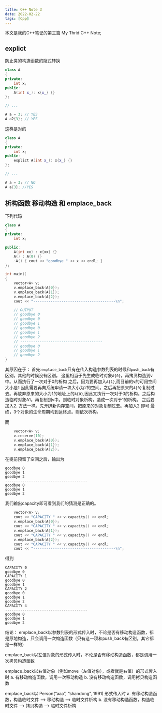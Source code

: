 ```yaml
---
title: C++ Note 3
date: 2022-02-22
tags: [Cpp]
---
```


本文是我的C++笔记的第三篇
My Thrid C++ Note;

<!--more-->

## explict
防止类的构造函数的隐式转换
```cpp
class A
{
private:
    int x;
public:
    A(int x_): x{x_} {}
};

// ...

A a = 3; // YES
A a2{3}; // YES
```
这样是对的

```cpp
class A
{
private:
    int x;
public:
    explict A(int x_): x{x_} {}
};

// ...

A a = 3; // NO
A a{3}; //YES
```

## 析构函数 移动构造 和 emplace_back
下列代码
```cpp
class A
{
private:
    int x;

public:
    A(int xx) : x{xx} {}
    A() : A(0) {}
    ~A() { cout << "goodbye " << x << endl; }
};

int main()
{
    vector<A> v;
    v.emplace_back(A{0});
    v.emplace_back(A{1});
    v.emplace_back(A{2});
    cout << "--------------------------------------\n";

    // OUTPUT
    // goodbye 0
    // goodbye 0
    // goodbye 1
    // goodbye 0
    // goodbye 1
    // goodbye 2
    // --------------------------------------
    // goodbye 0
    // goodbye 1
    // goodbye 2
}
```
其原因在于：
首先:`emplace_back`只有在传入构造参数列表的时候和`push_back`有区别。其他的时候没有区别。
这里相当于先生成临时对象`A{0}`，再拷贝构造到v中。从而执行了一次对于0的析构
之后，因为要再加入`A{1}`,而目前的v的可用空间大小是1
因此需要再向系统申请一块大小为2的空间。之后再把原来的`A{0}`复制过去。再放弃原来的大小为1的地址上的`A{0}`,因此又执行一次对于0的析构。之后构造临时对象A1，再复制到v中。则临时对象析构，造成一次对于1的析构。
之后要加入2. 方法一样。先开辟新内存空间，把原来的对象复制过去。再加入2 即可
最终，3个对象的生命周期均到达终点。则依次析构。

而
```cpp
    vector<A> v;
    v.reserve(10);
    v.emplace_back(A{0});
    v.emplace_back(A{1});
    v.emplace_back(A{2});
```
在提前预留了空间之后，输出为
```
goodbye 0
goodbye 1
goodbye 2
--------------------------------------
goodbye 0
goodbye 1
goodbye 2
```


我们输出capacity即可看到我们的猜测是正确的。
```cpp
    vector<A> v;
    cout << "CAPACITY " << v.capacity() << endl;
    v.emplace_back(A{0});
    cout << "CAPACITY " << v.capacity() << endl;
    v.emplace_back(A{1});
    cout << "CAPACITY " << v.capacity() << endl;
    v.emplace_back(A{2});
    cout << "CAPACITY " << v.capacity() << endl;
    cout << "--------------------------------------\n";
```
得到
```
CAPACITY 0
goodbye 0
CAPACITY 1
goodbye 0
goodbye 1
CAPACITY 2
goodbye 0
goodbye 1
goodbye 2
CAPACITY 4
--------------------------------------
goodbye 0
goodbye 1
goodbye 2

```

结论：
emplace_back以参数列表的形式传入时，不论是否有移动构造函数，都是原地构造，只会调用一次构造函数（只有这一项和push_back有区别，其它都是一样的）

emplace_back以左值对象的形式传入时，不论是否有移动构造函数，都是调用一次拷贝构造函数

emplace_back以右值对象（例如move（左值对象），或者就是右值）的形式传入时
a. 有移动构造函数，调用一次移动构造
b. 没有移动构造函数，调用拷贝构造函数

emplace_back以 Person(“aaa”, “shandong”, 1991) 形式传入时
a. 有移动构造函数，构造临时文件 —> 移动构造 —> 临时文件析构
b. 没有移动构造函数，构造临时文件 —> 拷贝构造 —> 临时文件析构
